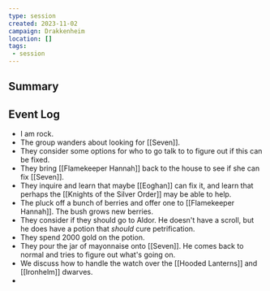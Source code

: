 ```yaml
---
type: session
created: 2023-11-02
campaign: Drakkenheim
location: []
tags:
 - session
---
```



## Summary

## Event Log

- I am rock.
- The group wanders about looking for [[Seven]].
- They consider some options for who to go talk to to figure out if this can be fixed.
- They bring [[Flamekeeper Hannah]] back to the house to see if she can fix [[Seven]].
- They inquire and learn that maybe [[Eoghan]] can fix it, and learn that perhaps the [[Knights of the Silver Order]] may be able to help.
- The pluck off a bunch of berries and offer one to [[Flamekeeper Hannah]]. The bush grows new berries.
- They consider if they should go to Aldor. He doesn't have a scroll, but he does have a potion that *should* cure petrification.
- They spend 2000 gold on the potion.
- They pour the jar of mayonnaise onto [[Seven]]. He comes back to normal and tries to figure out what's going on.
- We discuss how to handle the watch over the [[Hooded Lanterns]] and [[Ironhelm]] dwarves.
- 

